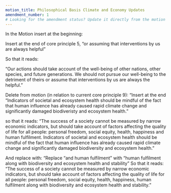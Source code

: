 ```yaml
---
motion_title: Philosophical Basis Climate and Economy Updates
amendment_number: 1
# Looking for the amendment status? Update it directly from the motion page!
---
```

In the Motion insert at the beginning:

Insert at the end of core principle 5, “or assuming that
interventions by us are always helpful”

So that it reads:

“Our actions should take account of the well-being of other nations, other species, and future generations. We should not pursue our well-being to the detriment of theirs or assume that interventions by us are always the helpful.”

Delete from motion (in relation to current core principle 9):
“Insert at the end “Indicators of societal and ecosystem health should be mindful of the fact that human influence has already caused rapid climate change and significantly damaged biodiveristy and ecosystem health.”

so that it reads:
“The success of a society cannot be measured by narrow economic indicators, but should take account of factors affecting the quality of life for all people: personal freedom, social equity, health, happiness and human fulfilment. Indicators of societal and ecosystem health should be mindful of the fact that human influence has already caused rapid climate change and significantly damaged biodiversity and ecosystem health.”

And replace with:
“Replace “and human fulfilment” with “human fulfilment along with biodiversity and ecosystem health and stability” So that it reads:
“The success of a society cannot be measured by narrow economic indicators, but should take account of factors affecting the quality of life for all people: personal freedom, social equity, health, happiness, human fulfilment along with biodiversity and ecosystem health and stability.”
